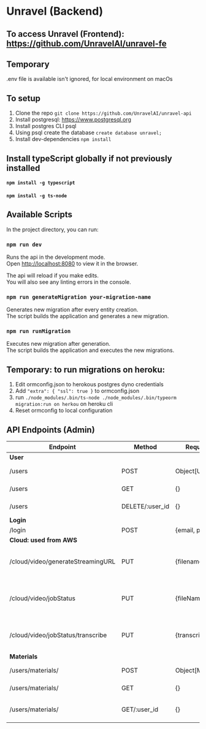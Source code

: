 # Unravel (Backend)
## To access Unravel (Frontend): https://github.com/UnravelAI/unravel-fe

## Temporary
.env file is available isn't ignored, for local environment on macOs

## To setup
1. Clone the repo `git clone https://github.com/UnravelAI/unravel-api`
2. Install postgresql: https://www.postgresql.org
3. Install postgres CLI psql
4. Using psql create the database `create database unravel;`
5. Install dev-dependencies `npm install`

## Install typeScript globally if not previously installed
#### `npm install -g typescript`
#### `npm install -g ts-node`


## Available Scripts

In the project directory, you can run:

### `npm run dev`

Runs the api in the development mode.\
Open [http://localhost:8080](http://localhost:8080) to view it in the browser.

The api will reload if you make edits.\
You will also see any linting errors in the console.

### `npm run generateMigration your-migration-name`

Generates new migration after every entity creation.\
The script builds the application and generates a new migration.

### `npm run runMigration`

Executes new migration after generation.\
The script builds the application and executes the new migrations.

## Temporary: to run migrations on heroku:
1. Edit ormconfig.json to herokous postgres dyno credentials
2. Add `"extra": { "ssl": true }` to ormconfig.json
3. run `./node_modules/.bin/ts-node ./node_modules/.bin/typeorm migration:run on herkou` on heroku cli
4. Reset ormconfig to local configuration

## API Endpoints (Admin)
| Endpoint | Method | Request Body | Functionality |
|--|--| --| -- |
| <b>User</b>
| /users | POST | Object[User]  | Create a new user |
| /users | GET | {}  | Retrieve all users |
| /users | DELETE/:user_id | {}  | Delete specific user |
| <b>Login</b>
| /login | POST | {email, password} | login |
| <b>Cloud: used from AWS</b>
| /cloud/video/generateStreamingURL | PUT | {filename, guid} | Generate new streamble url and audio url
| /cloud/video/jobStatus | PUT | {fileName} | Notify that video conversion job is completed
| /cloud/video/jobStatus/transcribe | PUT | {transcribeJobName} | Notify that transcription job is completed
| <b>Materials</b>
| /users/materials/ | POST | Object[Material] | Create new material
| /users/materials/ | GET | {} | Get all materials
| /users/materials/ | GET/:user_id | {} | Get specific user materials
